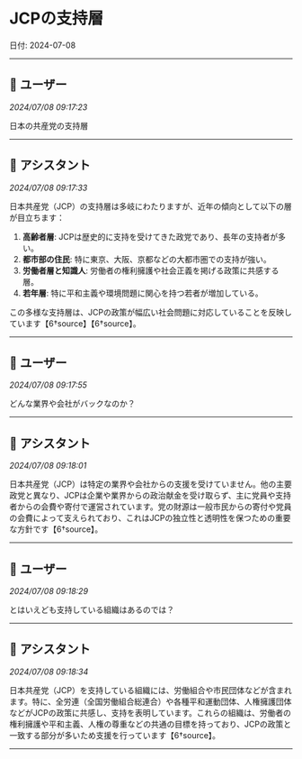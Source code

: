 # JCPの支持層

日付: 2024-07-08

---

## 👤 ユーザー
*2024/07/08 09:17:23*

日本の共産党の支持層

---

## 🤖 アシスタント
*2024/07/08 09:17:33*

日本共産党（JCP）の支持層は多岐にわたりますが、近年の傾向として以下の層が目立ちます：

1. **高齢者層**: JCPは歴史的に支持を受けてきた政党であり、長年の支持者が多い。
2. **都市部の住民**: 特に東京、大阪、京都などの大都市圏での支持が強い。
3. **労働者層と知識人**: 労働者の権利擁護や社会正義を掲げる政策に共感する層。
4. **若年層**: 特に平和主義や環境問題に関心を持つ若者が増加している。

この多様な支持層は、JCPの政策が幅広い社会問題に対応していることを反映しています【6†source】【6†source】。

---

## 👤 ユーザー
*2024/07/08 09:17:55*

どんな業界や会社がバックなのか？

---

## 🤖 アシスタント
*2024/07/08 09:18:01*

日本共産党（JCP）は特定の業界や会社からの支援を受けていません。他の主要政党と異なり、JCPは企業や業界からの政治献金を受け取らず、主に党員や支持者からの会費や寄付で運営されています。党の財源は一般市民からの寄付や党員の会費によって支えられており、これはJCPの独立性と透明性を保つための重要な方針です【6†source】。

---

## 👤 ユーザー
*2024/07/08 09:18:29*

とはいえども支持している組織はあるのでは？

---

## 🤖 アシスタント
*2024/07/08 09:18:34*

日本共産党（JCP）を支持している組織には、労働組合や市民団体などが含まれます。特に、全労連（全国労働組合総連合）や各種平和運動団体、人権擁護団体などがJCPの政策に共感し、支持を表明しています。これらの組織は、労働者の権利擁護や平和主義、人権の尊重などの共通の目標を持っており、JCPの政策と一致する部分が多いため支援を行っています【6†source】。

---
